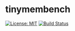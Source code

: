 # tinymembench
[![License: MIT](https://img.shields.io/badge/License-MIT-green.svg)](https://opensource.org/licenses/MIT)
[![Build Status](https://travis-ci.org/ssvb/tinymembench.svg?branch=master)](https://travis-ci.org/ssvb/tinymembench)

